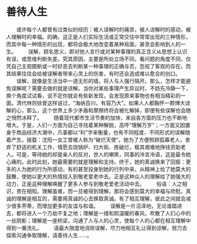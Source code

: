 # 善待人生
　　或许每个人都曾有过类似的经历：被人误解时的痛苦，被人谅解时的感动，被人理解时的幸福。的确，这正是人们实际生活或正常交往中常常出现的三种情形，而其中每一种情形的出现，都将会极大地改变着某种局面，甚至会影响到人的一生。 
　　误解，顾名思义，即对他人言行或对某种事理的真正含义从思想上认识有误，或思维判断失差。究其原因，主要是所处立场不同，看问题的角度不同，仅凭自己主观臆断或一时好恶去判断某一种事理的正确与否，忽视了客观的存在。而其结果往往会给被误解者带来心灵上的伤害，有时还会造成难以愈合的创口。 
　　误解，就像是生活当中一道无形的墙，将人与人强行隔开。那么，怎样才能避免误解呢？需要去做的就是谅解。当你对某些事理产生异议时，不妨先冷静一下，换个角度试试看，说不定你就会有些新发现，会发现原来事物也有相当精彩的一面。清代林则徐曾这样说过，“海纳百川，有容乃大”。如果人人都胸怀一颗博大谅解的心，那么，这个世界上多少矛盾和摩擦终将会被化解掉，即便有些误解也会随之悄然冰释了。 
　　随着现代都市生活节奏的加快，来自各方面的压力也不断地增大。于是，人们一方面为自己寻找着某种解脱，高呼“理解万岁”；一方面又因置身于商品经济大潮中，凡事都以“利”字来衡量，也有不同程度、不同形式的误解随着产生。报载：沈阳一女工曾被人称为“破烂天使”。她为了方便照顾孤寡老人，舍弃了舒适的机关工作，情愿去烧锅炉、扫大街、拣破烂，极其艰难地挣钱资助老人。可是，等待她的却是亲人的反对，世人的嘲笑，同事的冷言冷语，这是最令她心痛的。此时此刻，她最需要的就是理解和支持。终于，她的真诚换来了回报：更多的人为她的行为所感动，有的甚至投身到她的行列中来，从精神上给了她莫大的鼓舞，使她以更大的热情投入到敬老爱老中去。正是这种众人的理解给了她强大的动力，正是这种理解唤醒了更多人参与到敬老爱老活动中去。 
　　俗语：人之相识，贵在相知。理解虽难，而一旦被得到理解，那将会感到莫大的幸福与欣慰。真诚的理解是相互的，需要用真诚的心去换取真诚。有了相互理解，彼此之间就会减少很多荠蒂，而增加更多的友谊与和谐。 
　　误解是一片沼泽地，无论谁踏进去，都将进入一个万劫不复之地；理解是一缕和熙温暖的春风，吹散了人们心中的一丝阴影；理解是一座桥梁，沟通了人与人的心灵，使每个人的心都在相互理解中得到一番洗礼。 
　　请最大限度地消除误解，尽力地相互礼让得到谅解，努力去探索沟通争取理解，请善待人生……。
 